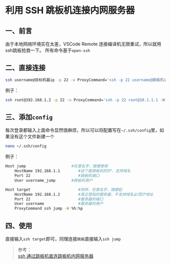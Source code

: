 # 利用 SSH 跳板机连接内网服务器


## 一、前言
由于本地网络环境实在太差，VSCode Remote 连接编译机无限重试，所以就用ssh跳板抢救一下。
所有命令基于`open-ssh`
## 二、直接连接
```bash
ssh username@目标机器ip -p 22 -o ProxyCommand='ssh -p 22 username@跳板机ip -W %h:%p'
```

例子：

```bash
ssh root@192.168.1.2 -p 22 -o ProxyCommand='ssh -p 22 root@10.1.1.1 -W %h:%p'
```

## 三、添加`config`
每次登录都输入上面命令显然很麻烦，所以可以将配置写在`~/.ssh/config`里，如果没有这个文件新建一个
```bash
nano ~/.ssh/config
```

例子：

```bash
Host jump                    #任意名字，随便使用
    HostName 192.168.1.1        #这个是跳板机的IP，支持域名
    Port 22                     #跳板机端口
    User username_jump       #跳板机用户

Host target                     #同样，任意名字，随便起
    HostName 192.168.1.2        #真正登陆的服务器，不支持域名必须IP地址
    Port 22                     #服务器的端口
    User username               #服务器的用户
    ProxyCommand ssh jump -W %h:%p
```
## 四、使用
直接输入`ssh target`即可，同理连接`跳板`直接输入`ssh jump`

>参考：  
[ssh 通过跳板机直连跳板机内网服务器](https://outmanzzq.github.io/2018/11/20/ssh-connect-through-springboard/)



